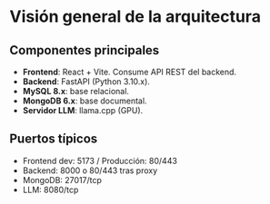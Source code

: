 # Visión general de la arquitectura

## Componentes principales
- **Frontend**: React + Vite. Consume API REST del backend.
- **Backend**: FastAPI (Python 3.10.x).
- **MySQL 8.x**: base relacional.
- **MongoDB 6.x**: base documental.
- **Servidor LLM**: llama.cpp (GPU).

## Puertos típicos
- Frontend dev: 5173 / Producción: 80/443
- Backend: 8000 o 80/443 tras proxy
- MongoDB: 27017/tcp
- LLM: 8080/tcp
